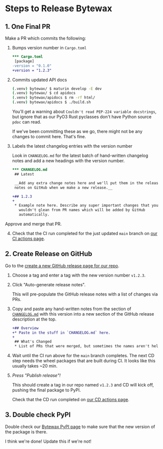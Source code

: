 # Steps to Release Bytewax

## 1. One Final PR

Make a PR which commits the following:

1. Bumps version number in `Cargo.toml`

   ```diff
   *** Cargo.toml
    [package]
   -version = "0.1.0"
   +version = "1.2.3"
   ```

2. Commits updated API docs

   ```sh
   (.venv) bytewax/ $ maturin develop -E dev
   (.venv) bytewax/ $ cd apidocs
   (.venv) bytewax/apidocs $ rm -rf html/
   (.venv) bytewax/apidocs $ ./build.sh
   ```

   You'll get a warning about `Couldn't read PEP-224 variable
   docstrings`, but ignore that as our PyO3 Rust pyclasses don't have
   Python source `pdoc` can read.

   If we've been committing these as we go, there might not be any
   changes to commit here. That's fine.

3. Labels the latest changelog entries with the version number

   Look in `CHANGELOG.md` for the latest batch of hand-written
   changelog notes and add a new headings with the version number.

   ```diff
   *** CHANGELOG.md
    ## Latest

    __Add any extra change notes here and we'll put them in the release
    notes on GitHub when we make a new release.__

   +## 1.2.3
   +
    * Example note here. Describe any super important changes that you
      wouldn't glean from PR names which will be added by GitHub
      automatically.
   ```

Approve and merge that PR.

4. Check that the CI run completed for the just updated `main` branch
   on [our CI actions
   page](https://github.com/bytewax/bytewax/actions/workflows/CI.yml).

## 2. Create Release on GitHub

Go to the [create a new GitHub release page for our
repo](https://github.com/bytewax/bytewax/releases/new).

1. Choose a tag and enter a tag with the new version number `v1.2.3`.

2. Click "Auto-generate release notes".

   This will pre-populate the GitHub release notes with a list of
   changes via PRs.

3. Copy and paste any hand-written notes from the section of
   [`CHANGELOG.md`](https://raw.githubusercontent.com/bytewax/bytewax/main/CHANGELOG.md)
   with this version into a new section of the GitHub release
   description at the top.

   ```diff
   +## Overview
   +* Paste in the stuff in `CHANGELOG.md` here.
   +
    ## What's Changed
    * List of PRs that were merged, but sometimes the names aren't helpful.
   ```

4. Wait until the CI run above for the `main` branch completes. The
   next CD step needs the wheel packages that are built during CI. It
   looks like this usually takes ~20 min.

5. *Press "Publish release"!*

   This should create a tag in our repo named `v1.2.3` and CD will
   kick off, pushing the final package to PyPI.

   Check that the CD run completed on [our CD actions
   page](https://github.com/bytewax/bytewax/actions/workflows/CD.yml).

## 3. Double check PyPI

Double check our [Bytewax PyPI
page](https://pypi.org/project/bytewax/) to make sure that the new
version of the package is there.

I think we're done! Update this if we're not!
